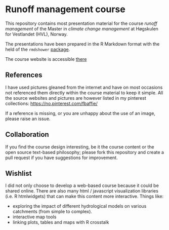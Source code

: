 # Runoff management course

This repository contains most presentation material for the course *runoff management* of the Master in *climate change management* 
at Høgskulen for Vestlandet (HVL), Norway.

The presentations have been prepared in the R Markdown format with the held of the `rmdshower` [package](https://github.com/MangoTheCat/rmdshower).

The course website is accessible [there](http://fbaffie.github.io/Runoff_management_course)

## References
I have used pictures gleaned from the internet and have on most occasions not referenced them directly within the course material to keep it simple. All the source websites and pictures are however listed in my pinterest collections:
https://no.pinterest.com/fbaffie/

If a reference is missing, or you are unhappy about the use of an image, please raise an issue.

## Collaboration
If you find the course design interesting, be it the course content or the open source text-based philosophy; please fork this repository and create a pull request if you have suggestions for improvement.

## Wishlist
I did not only choose to develop a web-based course because it could be shared online.
There are also many html / javascript visualization libraries (i.e. R htmlwidgets) that can make this content more interactive.
Things like:
- exploring the impact of different hydrological models on various catchments (from simple to complex).
- interactive map tools
- linking plots, tables and maps with R crosstalk


